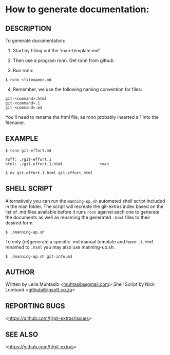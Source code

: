 How to generate documentation:
================================

## DESCRIPTION

To generate documentation:

1) Start by filling out the 'man-template.md'

2) Then use a program ronn. Get ronn from github.

3) Run ronn:

```
$ ronn <filename>.md
```

4)  Remember, we use the following naming convention for files:

```
git-<command>.html
git-<command>.1
git-<command>.md
```

 You'll need to rename the html file, as ronn probably inserted a 1 into the filename.

## EXAMPLE

```
$ ronn git-effort.md

roff: ./git-effort.1
html: ./git-effort.1.html                +man

$ mv git-effort.1.html git-effort.html
```

## SHELL SCRIPT

Alternatively you can run the `manning-up.sh` automated shell script included in the man folder. The script will recreate the git-extras index based on the list of .md files available before it runs `ronn` against each one to generate the documents as well as renaming the generated `.html` files to their desired form.

```
$ ./manning-up.sh
```

To only (re)generate a specific .md manual template and have `.1.html` renamed to `.html` yau may also use manning-up.sh.

```
$ ./manning-up.sh git-info.md
```

## AUTHOR

Written by Leila Muhtasib &lt;<muhtasib@gmail.com>&gt;
Shell Script by Nick Lombard &lt;<github@jigsoft.co.za>&gt;

## REPORTING BUGS

&lt;<https://github.com/tj/git-extras/issues>&gt;

## SEE ALSO

&lt;<https://github.com/tj/git-extras>&gt;
